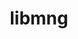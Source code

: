 ---
title: "libmng"
layout: cache
categories: [package, develop]
meta: {"compilers": ["gcc@=11.1.0", "gcc@=11.4.0"], "num_specs": 9, "num_specs_by_stack": {"data-vis-sdk": 6, "hep": 3, "root": 9}, "oss": ["ubuntu20.04", "ubuntu22.04"], "platforms": ["linux"], "stacks": ["data-vis-sdk", "hep", "root"], "targets": ["x86_64_v3"], "versions": ["2.0.3"]}
spec_details: [{"compiler": "gcc@=11.1.0", "hash": "4eb2rb7res73nlpaemqgihr7ucszp5hu", "os": "ubuntu20.04", "platform": "linux", "size": "-", "stacks": ["data-vis-sdk", "root"], "tarball": "https://binaries.spack.io/develop/build_cache/linux-ubuntu20.04-x86_64_v3/gcc-11.1.0/libmng-2.0.3/linux-ubuntu20.04-x86_64_v3-gcc-11.1.0-libmng-2.0.3-4eb2rb7res73nlpaemqgihr7ucszp5hu.spack", "target": "x86_64_v3", "variants": ["build_system=cmake", "build_type=Release", "generator=make", "~ipo"], "versions": ["2.0.3"]}, {"compiler": "gcc@=11.1.0", "hash": "6ybsegae3mngo72bwexckcnfrhzm3cak", "os": "ubuntu20.04", "platform": "linux", "size": "-", "stacks": ["data-vis-sdk", "root"], "tarball": "https://binaries.spack.io/develop/build_cache/linux-ubuntu20.04-x86_64_v3/gcc-11.1.0/libmng-2.0.3/linux-ubuntu20.04-x86_64_v3-gcc-11.1.0-libmng-2.0.3-6ybsegae3mngo72bwexckcnfrhzm3cak.spack", "target": "x86_64_v3", "variants": ["build_system=cmake", "build_type=Release", "generator=make", "~ipo"], "versions": ["2.0.3"]}, {"compiler": "gcc@=11.4.0", "hash": "aawy72ba3jpltx7xwexdtf5xhpmxxslp", "os": "ubuntu22.04", "platform": "linux", "size": "-", "stacks": ["hep", "root"], "tarball": "https://binaries.spack.io/develop/build_cache/linux-ubuntu22.04-x86_64_v3/gcc-11.4.0/libmng-2.0.3/linux-ubuntu22.04-x86_64_v3-gcc-11.4.0-libmng-2.0.3-aawy72ba3jpltx7xwexdtf5xhpmxxslp.spack", "target": "x86_64_v3", "variants": ["build_system=cmake", "build_type=Release", "generator=make", "~ipo"], "versions": ["2.0.3"]}, {"compiler": "gcc@=11.1.0", "hash": "e5pdkrgc7s7toehxl5wr66r3mxia4dkz", "os": "ubuntu20.04", "platform": "linux", "size": "-", "stacks": ["data-vis-sdk", "root"], "tarball": "https://binaries.spack.io/develop/build_cache/linux-ubuntu20.04-x86_64_v3/gcc-11.1.0/libmng-2.0.3/linux-ubuntu20.04-x86_64_v3-gcc-11.1.0-libmng-2.0.3-e5pdkrgc7s7toehxl5wr66r3mxia4dkz.spack", "target": "x86_64_v3", "variants": ["build_system=cmake", "build_type=Release", "generator=make", "~ipo"], "versions": ["2.0.3"]}, {"compiler": "gcc@=11.1.0", "hash": "fz2i6gv3w4lryknlxue37cx4ow5fgcco", "os": "ubuntu20.04", "platform": "linux", "size": "-", "stacks": ["data-vis-sdk", "root"], "tarball": "https://binaries.spack.io/develop/build_cache/linux-ubuntu20.04-x86_64_v3/gcc-11.1.0/libmng-2.0.3/linux-ubuntu20.04-x86_64_v3-gcc-11.1.0-libmng-2.0.3-fz2i6gv3w4lryknlxue37cx4ow5fgcco.spack", "target": "x86_64_v3", "variants": ["build_system=cmake", "build_type=Release", "generator=make", "~ipo"], "versions": ["2.0.3"]}, {"compiler": "gcc@=11.4.0", "hash": "looo5yn2b3p4ccsau45o62rimgn23paf", "os": "ubuntu22.04", "platform": "linux", "size": "-", "stacks": ["hep", "root"], "tarball": "https://binaries.spack.io/develop/build_cache/linux-ubuntu22.04-x86_64_v3/gcc-11.4.0/libmng-2.0.3/linux-ubuntu22.04-x86_64_v3-gcc-11.4.0-libmng-2.0.3-looo5yn2b3p4ccsau45o62rimgn23paf.spack", "target": "x86_64_v3", "variants": ["build_system=cmake", "build_type=Release", "generator=make", "~ipo"], "versions": ["2.0.3"]}, {"compiler": "gcc@=11.4.0", "hash": "pswowkuetflei5ufqwor4meedtovingo", "os": "ubuntu22.04", "platform": "linux", "size": "-", "stacks": ["hep", "root"], "tarball": "https://binaries.spack.io/develop/build_cache/linux-ubuntu22.04-x86_64_v3/gcc-11.4.0/libmng-2.0.3/linux-ubuntu22.04-x86_64_v3-gcc-11.4.0-libmng-2.0.3-pswowkuetflei5ufqwor4meedtovingo.spack", "target": "x86_64_v3", "variants": ["build_system=cmake", "build_type=Release", "generator=make", "~ipo"], "versions": ["2.0.3"]}, {"compiler": "gcc@=11.1.0", "hash": "tv465j2znk3qenyh7fkb6wft6mf7ayfp", "os": "ubuntu20.04", "platform": "linux", "size": "-", "stacks": ["data-vis-sdk", "root"], "tarball": "https://binaries.spack.io/develop/build_cache/linux-ubuntu20.04-x86_64_v3/gcc-11.1.0/libmng-2.0.3/linux-ubuntu20.04-x86_64_v3-gcc-11.1.0-libmng-2.0.3-tv465j2znk3qenyh7fkb6wft6mf7ayfp.spack", "target": "x86_64_v3", "variants": ["build_system=cmake", "build_type=Release", "generator=make", "~ipo"], "versions": ["2.0.3"]}, {"compiler": "gcc@=11.1.0", "hash": "wr6ht5a3fhdamcevvmxey2kuqudellfm", "os": "ubuntu20.04", "platform": "linux", "size": "-", "stacks": ["data-vis-sdk", "root"], "tarball": "https://binaries.spack.io/develop/build_cache/linux-ubuntu20.04-x86_64_v3/gcc-11.1.0/libmng-2.0.3/linux-ubuntu20.04-x86_64_v3-gcc-11.1.0-libmng-2.0.3-wr6ht5a3fhdamcevvmxey2kuqudellfm.spack", "target": "x86_64_v3", "variants": ["build_system=cmake", "build_type=Release", "generator=make", "~ipo"], "versions": ["2.0.3"]}]
---